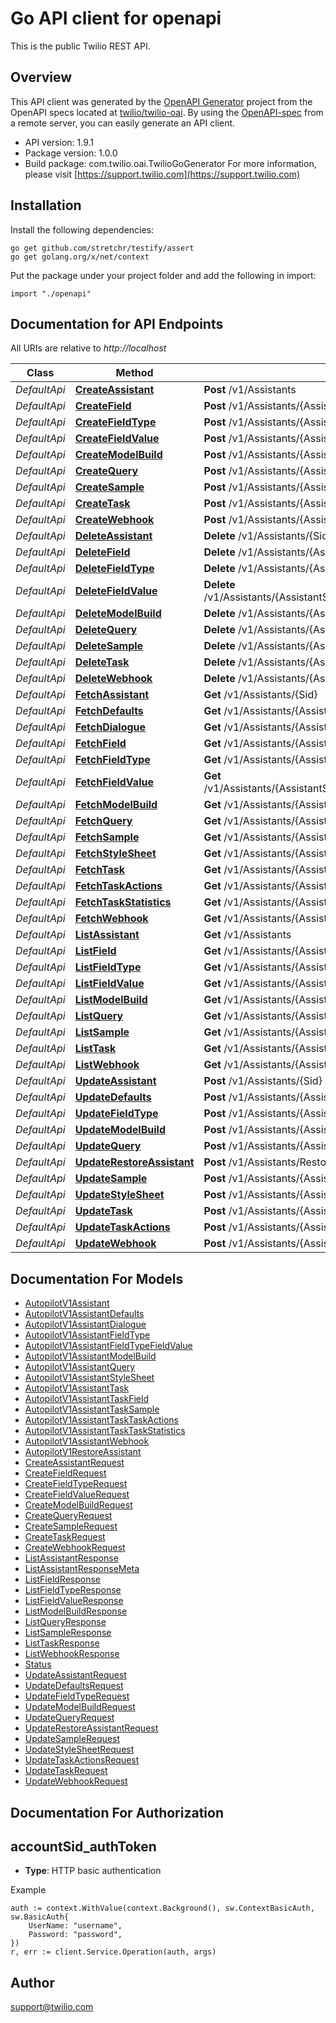 # Go API client for openapi

This is the public Twilio REST API.

## Overview
This API client was generated by the [OpenAPI Generator](https://openapi-generator.tech) project from the OpenAPI specs located at [twilio/twilio-oai](https://github.com/twilio/twilio-oai/tree/main/spec).  By using the [OpenAPI-spec](https://www.openapis.org/) from a remote server, you can easily generate an API client.

- API version: 1.9.1
- Package version: 1.0.0
- Build package: com.twilio.oai.TwilioGoGenerator
For more information, please visit [https://support.twilio.com](https://support.twilio.com)

## Installation

Install the following dependencies:

```shell
go get github.com/stretchr/testify/assert
go get golang.org/x/net/context
```

Put the package under your project folder and add the following in import:

```golang
import "./openapi"
```

## Documentation for API Endpoints

All URIs are relative to *http://localhost*

Class | Method | HTTP request | Description
------------ | ------------- | ------------- | -------------
*DefaultApi* | [**CreateAssistant**](docs/DefaultApi.md#createassistant) | **Post** /v1/Assistants | 
*DefaultApi* | [**CreateField**](docs/DefaultApi.md#createfield) | **Post** /v1/Assistants/{AssistantSid}/Tasks/{TaskSid}/Fields | 
*DefaultApi* | [**CreateFieldType**](docs/DefaultApi.md#createfieldtype) | **Post** /v1/Assistants/{AssistantSid}/FieldTypes | 
*DefaultApi* | [**CreateFieldValue**](docs/DefaultApi.md#createfieldvalue) | **Post** /v1/Assistants/{AssistantSid}/FieldTypes/{FieldTypeSid}/FieldValues | 
*DefaultApi* | [**CreateModelBuild**](docs/DefaultApi.md#createmodelbuild) | **Post** /v1/Assistants/{AssistantSid}/ModelBuilds | 
*DefaultApi* | [**CreateQuery**](docs/DefaultApi.md#createquery) | **Post** /v1/Assistants/{AssistantSid}/Queries | 
*DefaultApi* | [**CreateSample**](docs/DefaultApi.md#createsample) | **Post** /v1/Assistants/{AssistantSid}/Tasks/{TaskSid}/Samples | 
*DefaultApi* | [**CreateTask**](docs/DefaultApi.md#createtask) | **Post** /v1/Assistants/{AssistantSid}/Tasks | 
*DefaultApi* | [**CreateWebhook**](docs/DefaultApi.md#createwebhook) | **Post** /v1/Assistants/{AssistantSid}/Webhooks | 
*DefaultApi* | [**DeleteAssistant**](docs/DefaultApi.md#deleteassistant) | **Delete** /v1/Assistants/{Sid} | 
*DefaultApi* | [**DeleteField**](docs/DefaultApi.md#deletefield) | **Delete** /v1/Assistants/{AssistantSid}/Tasks/{TaskSid}/Fields/{Sid} | 
*DefaultApi* | [**DeleteFieldType**](docs/DefaultApi.md#deletefieldtype) | **Delete** /v1/Assistants/{AssistantSid}/FieldTypes/{Sid} | 
*DefaultApi* | [**DeleteFieldValue**](docs/DefaultApi.md#deletefieldvalue) | **Delete** /v1/Assistants/{AssistantSid}/FieldTypes/{FieldTypeSid}/FieldValues/{Sid} | 
*DefaultApi* | [**DeleteModelBuild**](docs/DefaultApi.md#deletemodelbuild) | **Delete** /v1/Assistants/{AssistantSid}/ModelBuilds/{Sid} | 
*DefaultApi* | [**DeleteQuery**](docs/DefaultApi.md#deletequery) | **Delete** /v1/Assistants/{AssistantSid}/Queries/{Sid} | 
*DefaultApi* | [**DeleteSample**](docs/DefaultApi.md#deletesample) | **Delete** /v1/Assistants/{AssistantSid}/Tasks/{TaskSid}/Samples/{Sid} | 
*DefaultApi* | [**DeleteTask**](docs/DefaultApi.md#deletetask) | **Delete** /v1/Assistants/{AssistantSid}/Tasks/{Sid} | 
*DefaultApi* | [**DeleteWebhook**](docs/DefaultApi.md#deletewebhook) | **Delete** /v1/Assistants/{AssistantSid}/Webhooks/{Sid} | 
*DefaultApi* | [**FetchAssistant**](docs/DefaultApi.md#fetchassistant) | **Get** /v1/Assistants/{Sid} | 
*DefaultApi* | [**FetchDefaults**](docs/DefaultApi.md#fetchdefaults) | **Get** /v1/Assistants/{AssistantSid}/Defaults | 
*DefaultApi* | [**FetchDialogue**](docs/DefaultApi.md#fetchdialogue) | **Get** /v1/Assistants/{AssistantSid}/Dialogues/{Sid} | 
*DefaultApi* | [**FetchField**](docs/DefaultApi.md#fetchfield) | **Get** /v1/Assistants/{AssistantSid}/Tasks/{TaskSid}/Fields/{Sid} | 
*DefaultApi* | [**FetchFieldType**](docs/DefaultApi.md#fetchfieldtype) | **Get** /v1/Assistants/{AssistantSid}/FieldTypes/{Sid} | 
*DefaultApi* | [**FetchFieldValue**](docs/DefaultApi.md#fetchfieldvalue) | **Get** /v1/Assistants/{AssistantSid}/FieldTypes/{FieldTypeSid}/FieldValues/{Sid} | 
*DefaultApi* | [**FetchModelBuild**](docs/DefaultApi.md#fetchmodelbuild) | **Get** /v1/Assistants/{AssistantSid}/ModelBuilds/{Sid} | 
*DefaultApi* | [**FetchQuery**](docs/DefaultApi.md#fetchquery) | **Get** /v1/Assistants/{AssistantSid}/Queries/{Sid} | 
*DefaultApi* | [**FetchSample**](docs/DefaultApi.md#fetchsample) | **Get** /v1/Assistants/{AssistantSid}/Tasks/{TaskSid}/Samples/{Sid} | 
*DefaultApi* | [**FetchStyleSheet**](docs/DefaultApi.md#fetchstylesheet) | **Get** /v1/Assistants/{AssistantSid}/StyleSheet | 
*DefaultApi* | [**FetchTask**](docs/DefaultApi.md#fetchtask) | **Get** /v1/Assistants/{AssistantSid}/Tasks/{Sid} | 
*DefaultApi* | [**FetchTaskActions**](docs/DefaultApi.md#fetchtaskactions) | **Get** /v1/Assistants/{AssistantSid}/Tasks/{TaskSid}/Actions | 
*DefaultApi* | [**FetchTaskStatistics**](docs/DefaultApi.md#fetchtaskstatistics) | **Get** /v1/Assistants/{AssistantSid}/Tasks/{TaskSid}/Statistics | 
*DefaultApi* | [**FetchWebhook**](docs/DefaultApi.md#fetchwebhook) | **Get** /v1/Assistants/{AssistantSid}/Webhooks/{Sid} | 
*DefaultApi* | [**ListAssistant**](docs/DefaultApi.md#listassistant) | **Get** /v1/Assistants | 
*DefaultApi* | [**ListField**](docs/DefaultApi.md#listfield) | **Get** /v1/Assistants/{AssistantSid}/Tasks/{TaskSid}/Fields | 
*DefaultApi* | [**ListFieldType**](docs/DefaultApi.md#listfieldtype) | **Get** /v1/Assistants/{AssistantSid}/FieldTypes | 
*DefaultApi* | [**ListFieldValue**](docs/DefaultApi.md#listfieldvalue) | **Get** /v1/Assistants/{AssistantSid}/FieldTypes/{FieldTypeSid}/FieldValues | 
*DefaultApi* | [**ListModelBuild**](docs/DefaultApi.md#listmodelbuild) | **Get** /v1/Assistants/{AssistantSid}/ModelBuilds | 
*DefaultApi* | [**ListQuery**](docs/DefaultApi.md#listquery) | **Get** /v1/Assistants/{AssistantSid}/Queries | 
*DefaultApi* | [**ListSample**](docs/DefaultApi.md#listsample) | **Get** /v1/Assistants/{AssistantSid}/Tasks/{TaskSid}/Samples | 
*DefaultApi* | [**ListTask**](docs/DefaultApi.md#listtask) | **Get** /v1/Assistants/{AssistantSid}/Tasks | 
*DefaultApi* | [**ListWebhook**](docs/DefaultApi.md#listwebhook) | **Get** /v1/Assistants/{AssistantSid}/Webhooks | 
*DefaultApi* | [**UpdateAssistant**](docs/DefaultApi.md#updateassistant) | **Post** /v1/Assistants/{Sid} | 
*DefaultApi* | [**UpdateDefaults**](docs/DefaultApi.md#updatedefaults) | **Post** /v1/Assistants/{AssistantSid}/Defaults | 
*DefaultApi* | [**UpdateFieldType**](docs/DefaultApi.md#updatefieldtype) | **Post** /v1/Assistants/{AssistantSid}/FieldTypes/{Sid} | 
*DefaultApi* | [**UpdateModelBuild**](docs/DefaultApi.md#updatemodelbuild) | **Post** /v1/Assistants/{AssistantSid}/ModelBuilds/{Sid} | 
*DefaultApi* | [**UpdateQuery**](docs/DefaultApi.md#updatequery) | **Post** /v1/Assistants/{AssistantSid}/Queries/{Sid} | 
*DefaultApi* | [**UpdateRestoreAssistant**](docs/DefaultApi.md#updaterestoreassistant) | **Post** /v1/Assistants/Restore | 
*DefaultApi* | [**UpdateSample**](docs/DefaultApi.md#updatesample) | **Post** /v1/Assistants/{AssistantSid}/Tasks/{TaskSid}/Samples/{Sid} | 
*DefaultApi* | [**UpdateStyleSheet**](docs/DefaultApi.md#updatestylesheet) | **Post** /v1/Assistants/{AssistantSid}/StyleSheet | 
*DefaultApi* | [**UpdateTask**](docs/DefaultApi.md#updatetask) | **Post** /v1/Assistants/{AssistantSid}/Tasks/{Sid} | 
*DefaultApi* | [**UpdateTaskActions**](docs/DefaultApi.md#updatetaskactions) | **Post** /v1/Assistants/{AssistantSid}/Tasks/{TaskSid}/Actions | 
*DefaultApi* | [**UpdateWebhook**](docs/DefaultApi.md#updatewebhook) | **Post** /v1/Assistants/{AssistantSid}/Webhooks/{Sid} | 


## Documentation For Models

 - [AutopilotV1Assistant](docs/AutopilotV1Assistant.md)
 - [AutopilotV1AssistantDefaults](docs/AutopilotV1AssistantDefaults.md)
 - [AutopilotV1AssistantDialogue](docs/AutopilotV1AssistantDialogue.md)
 - [AutopilotV1AssistantFieldType](docs/AutopilotV1AssistantFieldType.md)
 - [AutopilotV1AssistantFieldTypeFieldValue](docs/AutopilotV1AssistantFieldTypeFieldValue.md)
 - [AutopilotV1AssistantModelBuild](docs/AutopilotV1AssistantModelBuild.md)
 - [AutopilotV1AssistantQuery](docs/AutopilotV1AssistantQuery.md)
 - [AutopilotV1AssistantStyleSheet](docs/AutopilotV1AssistantStyleSheet.md)
 - [AutopilotV1AssistantTask](docs/AutopilotV1AssistantTask.md)
 - [AutopilotV1AssistantTaskField](docs/AutopilotV1AssistantTaskField.md)
 - [AutopilotV1AssistantTaskSample](docs/AutopilotV1AssistantTaskSample.md)
 - [AutopilotV1AssistantTaskTaskActions](docs/AutopilotV1AssistantTaskTaskActions.md)
 - [AutopilotV1AssistantTaskTaskStatistics](docs/AutopilotV1AssistantTaskTaskStatistics.md)
 - [AutopilotV1AssistantWebhook](docs/AutopilotV1AssistantWebhook.md)
 - [AutopilotV1RestoreAssistant](docs/AutopilotV1RestoreAssistant.md)
 - [CreateAssistantRequest](docs/CreateAssistantRequest.md)
 - [CreateFieldRequest](docs/CreateFieldRequest.md)
 - [CreateFieldTypeRequest](docs/CreateFieldTypeRequest.md)
 - [CreateFieldValueRequest](docs/CreateFieldValueRequest.md)
 - [CreateModelBuildRequest](docs/CreateModelBuildRequest.md)
 - [CreateQueryRequest](docs/CreateQueryRequest.md)
 - [CreateSampleRequest](docs/CreateSampleRequest.md)
 - [CreateTaskRequest](docs/CreateTaskRequest.md)
 - [CreateWebhookRequest](docs/CreateWebhookRequest.md)
 - [ListAssistantResponse](docs/ListAssistantResponse.md)
 - [ListAssistantResponseMeta](docs/ListAssistantResponseMeta.md)
 - [ListFieldResponse](docs/ListFieldResponse.md)
 - [ListFieldTypeResponse](docs/ListFieldTypeResponse.md)
 - [ListFieldValueResponse](docs/ListFieldValueResponse.md)
 - [ListModelBuildResponse](docs/ListModelBuildResponse.md)
 - [ListQueryResponse](docs/ListQueryResponse.md)
 - [ListSampleResponse](docs/ListSampleResponse.md)
 - [ListTaskResponse](docs/ListTaskResponse.md)
 - [ListWebhookResponse](docs/ListWebhookResponse.md)
 - [Status](docs/Status.md)
 - [UpdateAssistantRequest](docs/UpdateAssistantRequest.md)
 - [UpdateDefaultsRequest](docs/UpdateDefaultsRequest.md)
 - [UpdateFieldTypeRequest](docs/UpdateFieldTypeRequest.md)
 - [UpdateModelBuildRequest](docs/UpdateModelBuildRequest.md)
 - [UpdateQueryRequest](docs/UpdateQueryRequest.md)
 - [UpdateRestoreAssistantRequest](docs/UpdateRestoreAssistantRequest.md)
 - [UpdateSampleRequest](docs/UpdateSampleRequest.md)
 - [UpdateStyleSheetRequest](docs/UpdateStyleSheetRequest.md)
 - [UpdateTaskActionsRequest](docs/UpdateTaskActionsRequest.md)
 - [UpdateTaskRequest](docs/UpdateTaskRequest.md)
 - [UpdateWebhookRequest](docs/UpdateWebhookRequest.md)


## Documentation For Authorization



## accountSid_authToken

- **Type**: HTTP basic authentication

Example

```golang
auth := context.WithValue(context.Background(), sw.ContextBasicAuth, sw.BasicAuth{
    UserName: "username",
    Password: "password",
})
r, err := client.Service.Operation(auth, args)
```


## Author

support@twilio.com

